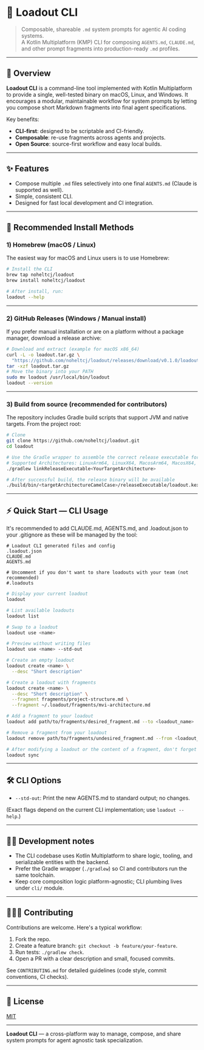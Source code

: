 # 🎒 Loadout CLI

> Composable, shareable `.md` system prompts for agentic AI coding systems.  
> A Kotlin Multiplatform (KMP) CLI for composing `AGENTS.md`, `CLAUDE.md`, and other prompt fragments into production-ready `.md` profiles.

---

## 📖 Overview

**Loadout CLI** is a command-line tool implemented with Kotlin Multiplatform to provide a single, well-tested binary on macOS, Linux, and Windows. It encourages a modular, maintainable workflow for system prompts by letting you compose short Markdown fragments into final agent specifications.

Key benefits:
- **CLI-first**: designed to be scriptable and CI-friendly.
- **Composable**: re-use fragments across agents and projects.
- **Open Source**: source-first workflow and easy local builds.

---

## ✨ Features

- Compose multiple `.md` files selectively into one final `AGENTS.md` (Claude is supported as well).
- Simple, consistent CLI.
- Designed for fast local development and CI integration.

---

## 🚀 Recommended Install Methods

### 1) Homebrew (macOS / Linux)
The easiest way for macOS and Linux users is to use Homebrew:

```bash
# Install the CLI
brew tap noheltcj/loadout
brew install noheltcj/loadout

# After install, run:
loadout --help
```

---

### 2) GitHub Releases (Windows / Manual install)
If you prefer manual installation or are on a platform without a package manager, download a release archive:

```bash
# Download and extract (example for macOS x86_64)
curl -L -o loadout.tar.gz \
  "https://github.com/noheltcj/loadout/releases/download/v0.1.0/loadout-cli-mingw-x86.tar.gz"
tar -xzf loadout.tar.gz
# Move the binary into your PATH
sudo mv loadout /usr/local/bin/loadout
loadout --version
```

---

### 3) Build from source (recommended for contributors)

The repository includes Gradle build scripts that support JVM and native targets. From the project root:

```bash
# Clone
git clone https://github.com/noheltcj/loadout.git
cd loadout

# Use the Gradle wrapper to assemble the correct release executable for your system
# Supported Architectures: LinuxArm64, LinuxX64, MacosArm64, MacosX64, and MingwX64
./gradlew linkReleaseExecutable<YourTargetArchitecture>

# After successful build, the release binary will be available
./build/bin/<targetArchitectureCamelCase>/releaseExecutable/loadout.kexe --help
```

---

## ⚡ Quick Start — CLI Usage

It's recommended to add CLAUDE.md, AGENTS.md, and .loadout.json to your .gitignore as these will be managed by the tool:
```gitignore
# Loadout CLI generated files and config
.loadout.json
CLAUDE.md
AGENTS.md

# Uncomment if you don't want to share loadouts with your team (not recommended)
#.loadouts
```

```bash
# Display your current loadout
loadout

# List available loadouts
loadout list

# Swap to a loadout
loadout use <name>

# Preview without writing files
loadout use <name> --std-out

# Create an empty loadout
loadout create <name> \
  --desc "Short description"

# Create a loadout with fragments
loadout create <name> \
  --desc "Short description" \
  --fragment fragments/project-structure.md \
  --fragment ~/.loadout/fragments/mvi-architecture.md

# Add a fragment to your loadout
loadout add path/to/fragments/desired_fragment.md --to <loadout_name>

# Remove a fragment from your loadout
loadout remove path/to/fragments/undesired_fragment.md --from <loadout_name>

# After modifying a loadout or the content of a fragment, don't forget to sync your changes:
loadout sync
```

---

## 🛠 CLI Options
- `--std-out`: Print the new AGENTS.md to standard output; no changes.

(Exact flags depend on the current CLI implementation; use `loadout --help`.)

---

## 🧑‍💻 Development notes

- The CLI codebase uses Kotlin Multiplatform to share logic, tooling, and serializable entities with the backend.
- Prefer the Gradle wrapper (`./gradlew`) so CI and contributors run the same toolchain.
- Keep core composition logic platform-agnostic; CLI plumbing lives under `cli/` module.

---

## 🧑‍🤝‍🧑 Contributing

Contributions are welcome. Here's a typical workflow:

1. Fork the repo.
2. Create a feature branch: `git checkout -b feature/your-feature`.
3. Run tests: `./gradlew check`.
4. Open a PR with a clear description and small, focused commits.

See `CONTRIBUTING.md` for detailed guidelines (code style, commit conventions, CI checks).

---

## 📜 License

[MIT](LICENSE)

---

**Loadout CLI** — a cross-platform way to manage, compose, and share system prompts for agent agnostic task specialization.
